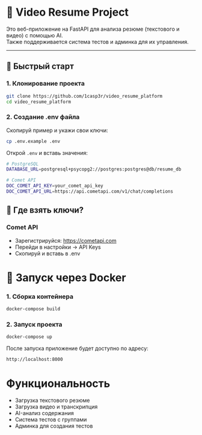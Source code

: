 # 📄 Video Resume Project

Это веб-приложение на FastAPI для анализа резюме (текстового и видео) с помощью AI.  
Также поддерживается система тестов и админка для их управления.

---

## 🚀 Быстрый старт

### 1. Клонирование проекта

```bash
git clone https://github.com/1casp3r/video_resume_platform
cd video_resume_platform
```

### 2. Создание .env файла

Скопируй пример и укажи свои ключи:
```bash
cp .env.example .env
```

Открой `.env` и вставь значения:

```bash
# PostgreSQL
DATABASE_URL=postgresql+psycopg2://postgres:postgres@db/resume_db

# Comet API
DOC_COMET_API_KEY=your_comet_api_key
DOC_COMET_API_URL=https://api.cometapi.com/v1/chat/completions

```

## 🔑 Где взять ключи?

### Comet API

- Зарегистрируйся: https://cometapi.com
- Перейди в настройки → API Keys
- Скопируй и вставь в .env

# 🐳 Запуск через Docker

### 1. Сборка контейнера
```bash
docker-compose build
```

### 2. Запуск проекта
```bash
docker-compose up
```

После запуска приложение будет доступно по адресу:
```bash
http://localhost:8000
```

# Функциональность

- Загрузка текстового резюме
- Загрузка видео и транскрипция
- AI-анализ содержания
- Система тестов с группами
- Админка для создания тестов
